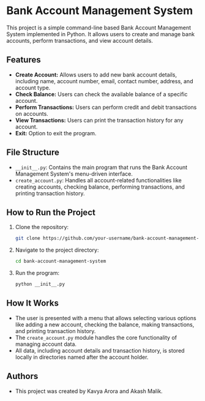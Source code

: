 # Bank Account Management System

This project is a simple command-line based Bank Account Management System implemented in Python. It allows users to create and manage bank accounts, perform transactions, and view account details.

## Features

- **Create Account:** Allows users to add new bank account details, including name, account number, email, contact number, address, and account type.
- **Check Balance:** Users can check the available balance of a specific account.
- **Perform Transactions:** Users can perform credit and debit transactions on accounts.
- **View Transactions:** Users can print the transaction history for any account.
- **Exit:** Option to exit the program.

## File Structure

- `__init__.py`: Contains the main program that runs the Bank Account Management System's menu-driven interface.
- `create_account.py`: Handles all account-related functionalities like creating accounts, checking balance, performing transactions, and printing transaction history.

## How to Run the Project

1. Clone the repository:
   ```bash
   git clone https://github.com/your-username/bank-account-management-system.git
2. Navigate to the project directory:
   ```bash
   cd bank-account-management-system
3. Run the program:
   ```bash
   python __init__.py

## How It Works

- The user is presented with a menu that allows selecting various options like adding a new account, checking the balance, making transactions, and printing transaction history.
- The `create_account.py` module handles the core functionality of managing account data.
- All data, including account details and transaction history, is stored locally in directories named after the account holder.

## Authors
- This project was created by Kavya Arora and Akash Malik.
  
